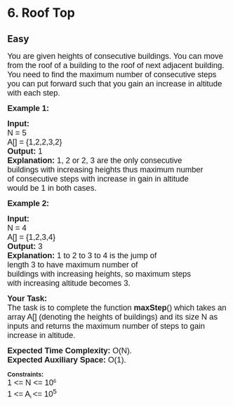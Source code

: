# 6. Roof Top
## Easy 
<div class="problem-statement">
                <p></p><p><span style="font-size:18px"><span style="font-family:arial,helvetica,sans-serif">You are given heights of consecutive buildings. You can move from the roof of a building to the roof of next adjacent building. You need to find the maximum number of consecutive steps you can put forward such that you gain an increase in altitude with each step.</span></span></p>

<p><span style="font-size:18px"><span style="font-family:arial,helvetica,sans-serif"><strong>Example 1:</strong></span></span></p>

<pre><span style="font-size:18px"><span style="font-family:arial,helvetica,sans-serif"><strong>Input:
</strong>N = 5
A[] = {1,2,2,3,2}
<strong>Output: </strong>1<strong>
Explanation: </strong>1, 2 or 2, 3 are the only consecutive 
buildings with increasing heights thus maximum number
of consecutive steps with increase in gain in altitude
would be 1 in both cases.</span></span>
</pre>

<p><span style="font-size:18px"><span style="font-family:arial,helvetica,sans-serif"><strong>Example 2:</strong></span></span></p>

<pre><span style="font-size:18px"><span style="font-family:arial,helvetica,sans-serif"><strong>Input:
</strong>N = 4
A[] = {1,2,3,4}
<strong>Output: </strong>3<strong>
Explanation: </strong>1 to 2 to 3 to 4 is the jump of
length 3 to have maximum number of 
buildings with increasing heights, so maximum steps
with increasing altitude becomes 3.</span></span></pre>

<p><span style="font-size:18px"><span style="font-family:arial,helvetica,sans-serif"><strong>Your Task:</strong><br>
The task is to complete the function <strong>maxStep</strong>() which takes an array A[] (denoting the heights of buildings) and its size N as inputs and&nbsp;returns the maximum number of steps to gain increase in altitude.</span></span></p>

<p><span style="font-size:18px"><span style="font-family:arial,helvetica,sans-serif"><strong>Expected Time Complexity:&nbsp;</strong>O(N).<br>
<strong>Expected Auxiliary Space:&nbsp;</strong>O(1).&nbsp;</span></span></p>

<p><span style="font-family:arial,helvetica,sans-serif"><strong>Constraints:</strong><br>
<span style="font-size:18px">1 &lt;= N &lt;= 10</span><sup>6</sup><br>
<span style="font-size:18px">1 &lt;= A</span><sub>i </sub><span style="font-size:18px">&lt;= 10<sup>5</sup></span></span></p>

<p>&nbsp;</p>
 <p></p>
            </div>